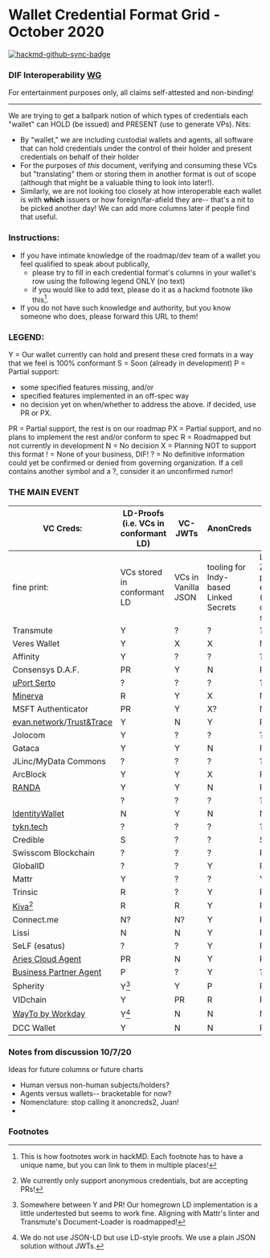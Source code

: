 # Wallet Credential Format Grid - October 2020

[![hackmd-github-sync-badge](https://hackmd.io/t1cotiReTXCnkpDG8k2tVA/badge)](https://hackmd.io/t1cotiReTXCnkpDG8k2tVA)

### DIF Interoperability [WG](https://github.com/decentralized-identity/interoperability/blob/master/agenda.md)

For entertainment purposes only, all claims self-attested and non-binding!

--- 
We are trying to get a ballpark notion of which types of credentials each "wallet" can HOLD (be issued) and PRESENT (use to generate VPs). Nits:
* By "wallet," we are including custodial wallets and agents, all software that can hold credentials under the control of their holder and present credentials on behalf of their holder
* For the purposes of *this* document, verifying and consuming these VCs but "translating" them or storing them in another format is out of scope (although that might be a valuable thing to look into later!).  
* Similarly, we are not looking too closely at how interoperable each wallet is with **which** issuers or how foreign/far-afield they are-- that's a nit to be picked another day! We can add more columns later if people find that useful.



### Instructions:

* If you have intimate knowledge of the roadmap/dev team of a wallet you feel qualified to speak about publically, 
    * please try to fill in each credential format's columns in your wallet's row using the following legend ONLY (no text)
    * if you would like to add text, please do it as a hackmd footnote like this[^footnote1].
* If you do not have such knowledge and authority, but you know someone who does, please forward this URL to them!

### LEGEND: 
Y = Our wallet currently can hold and present these cred formats in a way that we feel is 100% conformant 
S = Soon (already in development)
P = Partial support: 
* some specified features missing, and/or 
* specified features implemented in an off-spec way
* no decision yet on when/whether to address the above. if decided, use PR or PX.

PR = Partial support, the rest is on our roadmap
PX = Partial support, and no plans to implement the rest and/or conform to spec
R = Roadmapped but not currently in development
N = No decision
X = Planning NOT to support this format
! = None of your business, DIF!
? = No definitive information could yet be confirmed or denied from governing organization. If a cell contains another symbol and a ?, consider it an unconfirmed rumor!

### THE MAIN EVENT

|VC Creds: | LD-Proofs (i.e. VCs in conformant LD) | VC-JWTs | AnonCreds | BBS+ | 
|---|---|---|---|---|
| fine print: | VCs stored in conformant LD | VCs in Vanilla JSON | tooling for Indy-based Linked Secrets | LD-based ZKP presentation-enabled (independent of Indy support) | 
|Transmute            |Y |? |? |? |
|Veres Wallet         |Y |X |X |N |
|Affinity             |Y |? |? |? |
|Consensys D.A.F.     |PR |Y |N |R |
|[uPort Serto](https://ecosystems.uport.me/)          |? |? |? |? |
|[Minerva](https://twitter.com/MinervaWallet)              |R |Y |X |N |
|MSFT Authenticator   |PR|Y |X?|N?|
|[evan.network](https://evan.network/)/[Trust&Trace](https://trust-trace.com/en/home/)        |Y |N |Y |R | 
|Jolocom              |Y |? |? |? | 
|Gataca               |Y |Y |N |R |
|JLinc/MyData Commons |? |? |? |? |
|ArcBlock             |Y |Y |X |P |
|[RANDA](https://randasolutions.com/the-wallet-by-randa/) |Y |Y |N |R |
|<your wallet here>   |? |? |? |? |
|[IdentityWallet](https://ceramic.network)       |N |Y |N |N |
|[tykn.tech](https://tykn.tech/ana/)            |? |? |? |? |
|Credible             |S |? |? |S |
|Swisscom Blockchain  |? |? |? |R?|
|GlobalID             |? |? |Y |R |
|Mattr                |Y |? |? |Y |
|Trinsic              |R |? |Y |R |
|[Kiva](https://github.com/kiva/protocol-demo/)[^footnotekiva]             |R |R |Y |R |
|Connect.me           |N?|N?|Y |R |
|Lissi                |N |N |Y |R |
|SeLF (esatus)        |? |? |Y |R |
|[Aries Cloud Agent](https://github.com/hyperledger/aries-cloudagent-python)    |PR|N |Y |R |
|[Business Partner Agent](https://github.com/hyperledger-labs/business-partner-agent)   |P |? |Y |? |
|Spherity|Y[^footnotespherity] |Y|P|R|
|VIDchain             |Y|PR|R|R|
|[WayTo by Workday](http://mywayto.com/)|Y[^footnoteworkday]|N|N|N|
|DCC Wallet             |Y|N|N|R|

### Notes from discussion 10/7/20

Ideas for future columns or future charts
* Human versus non-human subjects/holders? 
* Agents versus wallets-- bracketable for now? 
* Nomenclature: stop calling it anoncreds2, Juan!
* 

### Footnotes
[^footnote1]: This is how footnotes work in hackMD. Each footnote has to have a unique name, but you can link to them in multiple places!

[^footnotespherity]: Somewhere between Y and PR! Our homegrown LD implementation is a little undertested but seems to work fine. Aligning with Mattr's linter and Transmute's Document-Loader is roadmapped!

[^footnotekiva]: We currently only support anonymous credentials, but are accepting PRs!

[^footnoteworkday]: We do not use JSON-LD but use LD-style proofs. We use a plain JSON solution without JWTs.